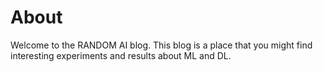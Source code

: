 # About

Welcome to the RANDOM AI blog. This blog is a place that you might find interesting experiments and results about ML and DL. 

